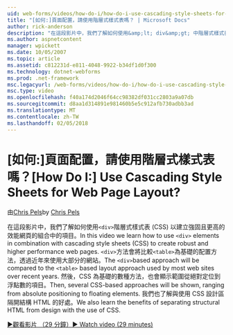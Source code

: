 ```yaml
---
uid: web-forms/videos/how-do-i/how-do-i-use-cascading-style-sheets-for-web-page-layout
title: "[如何:]頁面配置，請使用階層式樣式表嗎？ | Microsoft Docs"
author: rick-anderson
description: "在這段影片中，我們了解如何使用&amp;lt; div&amp;gt; 中階層式樣式表 (CSS) 來建立 web p 強固且更高的效能結合項目..."
ms.author: aspnetcontent
manager: wpickett
ms.date: 10/05/2007
ms.topic: article
ms.assetid: c812231d-e811-4048-9922-b34df1d0f300
ms.technology: dotnet-webforms
ms.prod: .net-framework
msc.legacyurl: /web-forms/videos/how-do-i/how-do-i-use-cascading-style-sheets-for-web-page-layout
msc.type: video
ms.openlocfilehash: f40a174d2046f64cc98382df031cc2803a9a07db
ms.sourcegitcommit: d8aa1d314891e981460b5e5c912afb730adbb3ad
ms.translationtype: MT
ms.contentlocale: zh-TW
ms.lasthandoff: 02/05/2018
---
```

<a name="how-do-i-use-cascading-style-sheets-for-web-page-layout"></a><span data-ttu-id="e850c-104">[如何:]頁面配置，請使用階層式樣式表嗎？</span><span class="sxs-lookup"><span data-stu-id="e850c-104">[How Do I:] Use Cascading Style Sheets for Web Page Layout?</span></span>
====================
<span data-ttu-id="e850c-105">由[Chris Pels](https://twitter.com/chrispels)</span><span class="sxs-lookup"><span data-stu-id="e850c-105">by [Chris Pels](https://twitter.com/chrispels)</span></span>

<span data-ttu-id="e850c-106">在這段影片中，我們了解如何使用`<div>`階層式樣式表 (CSS) 以建立強固且更高的效能網頁的組合中的項目。</span><span class="sxs-lookup"><span data-stu-id="e850c-106">In this video we learn how to use `<div>` elements in combination with cascading style sheets (CSS) to create robust and higher performance web pages.</span></span> <span data-ttu-id="e850c-107">`<div>`方法會將比較`<table>`為基礎的配置方法，透過近年來使用大部分的網站。</span><span class="sxs-lookup"><span data-stu-id="e850c-107">The `<div>`based approach will be compared to the `<table>` based layout approach used by most web sites over recent years.</span></span> <span data-ttu-id="e850c-108">然後，CSS 為基礎的數種方法，也會顯示範圍從絕對定位到浮點數的項目。</span><span class="sxs-lookup"><span data-stu-id="e850c-108">Then, several CSS-based approaches will be shown, ranging from absolute positioning to floating elements.</span></span> <span data-ttu-id="e850c-109">我們也了解與使用 CSS 設計區隔開結構 HTML 的好處。</span><span class="sxs-lookup"><span data-stu-id="e850c-109">We also learn the benefits of separating structural HTML from design with the use of CSS.</span></span>

[<span data-ttu-id="e850c-110">&#9654;觀看影片 （29 分鐘）</span><span class="sxs-lookup"><span data-stu-id="e850c-110">&#9654; Watch video (29 minutes)</span></span>](https://channel9.msdn.com/Blogs/ASP-NET-Site-Videos/how-do-i-use-cascading-style-sheets-for-web-page-layout)
